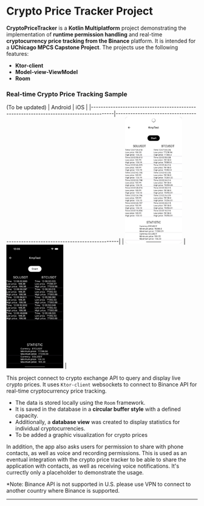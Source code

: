 # Crypto Price Tracker Project

**CryptoPriceTracker** is a **Kotlin Multiplatform** project demonstrating the implementation of **runtime
permission handling** and real-time **cryptocurrency price tracking from the Binance** platform. It is
intended for a **UChicago MPCS Capstone Project**.
The projects use the following features:

- **Ktor-client**
- **Model-view-ViewModel**
- **Room**

### Real-time Crypto Price Tracking Sample

(To be updated)
| Android                                                                               | iOS                                                                           |
|---------------------------------------------------------------------------------------|-------------------------------------------------------------------------------|
| <img width="150" src="images/cryptocurrencies-android.png" alt="Android permissions"> | <img width="150" src="images/cryptocurrencies-ios.png" alt="iOS permissions"> |

This project connect to crypto exchange API to query and display live crypto prices.
It uses `Ktor-client` websockets to connect to Binance API for real-time cryptocurrency price tracking.

- The data is stored locally using the `Room` framework.
- It is saved in the database in a **circular buffer style** with a defined capacity.
- Additionally, a **database view** was created to display statistics for individual cryptocurrencies.
- To be added a graphic visualization for crypto prices

In addition, the app also asks users for permission to share with phone contacts, as well as voice and recording permissions.
This is used as an eventual integration with the crypto price tracker to be able to share the application with contacts, as well as receiving voice notifications.
It's currectly only a placeholder to demonstrate the usage.

*Note: Binance API is not supported in U.S. please use VPN to connect to another country where Binance is supported.

---

